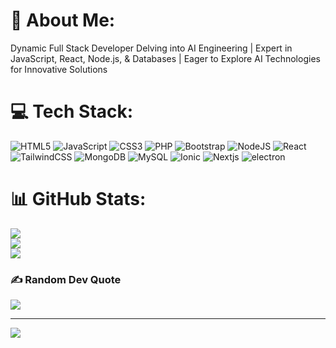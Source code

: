 
# 💫 About Me:
Dynamic Full Stack Developer Delving into AI Engineering | Expert in JavaScript, React, Node.js, & Databases | Eager to Explore AI Technologies for Innovative Solutions


# 💻 Tech Stack:
![HTML5](https://img.shields.io/badge/html5-%23E34F26.svg?style=flat&logo=html5&logoColor=white) ![JavaScript](https://img.shields.io/badge/javascript-%23323330.svg?style=flat&logo=javascript&logoColor=%23F7DF1E) ![CSS3](https://img.shields.io/badge/css3-%231572B6.svg?style=flat&logo=css3&logoColor=white) ![PHP](https://img.shields.io/badge/php-%23777BB4.svg?style=flat&logo=php&logoColor=white) ![Bootstrap](https://img.shields.io/badge/bootstrap-%23563D7C.svg?style=flat&logo=bootstrap&logoColor=white) ![NodeJS](https://img.shields.io/badge/node.js-6DA55F?style=flat&logo=node.js&logoColor=white) ![React](https://img.shields.io/badge/react-%2320232a.svg?style=flat&logo=react&logoColor=%2361DAFB) ![TailwindCSS](https://img.shields.io/badge/tailwindcss-%2338B2AC.svg?style=flat&logo=tailwind-css&logoColor=white) ![MongoDB](https://img.shields.io/badge/MongoDB-%234ea94b.svg?style=flat&logo=mongodb&logoColor=white) ![MySQL](https://img.shields.io/badge/mysql-%2300f.svg?style=flat&logo=mysql&logoColor=white)
![Ionic](https://img.shields.io/badge/Ionic-%233880FF.svg?style=flat&logo=Ionic&logoColor=white) ![Nextjs](https://img.shields.io/badge/NextJs-%233880FF.svg?style=flat&logo=NextJs&logoColor=white) 
![electron](https://img.shields.io/badge/electron-%23323330.svg?style=flat&logo=electron&logoColor=%23F7DF1E)
# 📊 GitHub Stats:
![](https://github-readme-stats.vercel.app/api?username=Kasimkkn&theme=dark&hide_border=false&include_all_commits=true&count_private=true)<br/>
![](https://github-readme-streak-stats.herokuapp.com/?user=Kasimkkn&theme=dark&hide_border=false)<br/>
![](https://github-readme-stats.vercel.app/api/top-langs/?username=Kasimkkn&theme=dark&hide_border=false&include_all_commits=true&count_private=true&layout=compact)

### ✍️ Random Dev Quote
![](https://quotes-github-readme.vercel.app/api?type=vetical&theme=dark)

---
[![](https://visitcount.itsvg.in/api?id=Kasimkkn&icon=1&color=12)](https://visitcount.itsvg.in)

<!-- Proudly created with GPRM ( https://gprm.itsvg.in ) -->
